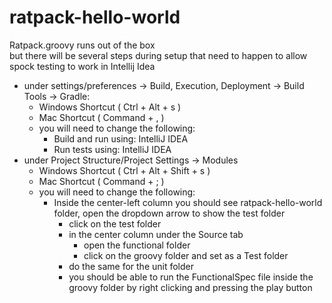 # ratpack-hello-world
Ratpack.groovy runs out of the box <br>
but there will be several steps during setup that need to happen to allow spock testing to work in Intellij Idea
  - under settings/preferences -> Build, Execution, Deployment -> Build Tools -> Gradle: 
      - Windows Shortcut ( Ctrl + Alt + s )
      - Mac Shortcut ( Command + , )
    - you will need to change the following: 
      - Build and run using: IntelliJ IDEA
      - Run tests using: IntelliJ IDEA
  - under Project Structure/Project Settings -> Modules
      - Windows Shortcut ( Ctrl + Alt + Shift + s )
      - Mac Shortcut ( Command + ; )
    - you will need to change the following:
      - Inside the center-left column you should see ratpack-hello-world folder, open the dropdown arrow to show the test folder
        - click on the test folder
        - in the center column under the Source tab
          - open the functional folder
          - click on the groovy folder and set as a Test folder
        - do the same for the unit folder 
        - you should be able to run the FunctionalSpec file inside the groovy folder by right clicking and pressing the play button
    
